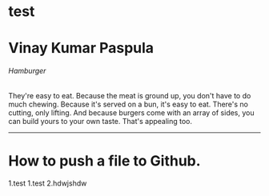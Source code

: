 # test

# Vinay Kumar Paspula
###### Hamburger
They're easy to eat. Because the meat is ground up, you don't have to do much chewing. Because it's served on a bun, it's easy to eat. There's no cutting, only lifting. And because burgers come with an array of sides, you can build yours to your own taste. That's appealing too.

---
# How to push a file to Github.
1.test
  1.test
2.hdwjshdw

